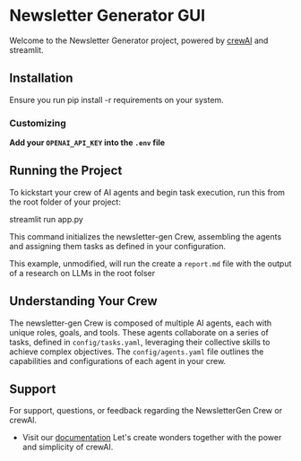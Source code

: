 # Newsletter Generator GUI

Welcome to the Newsletter Generator  project, powered by [crewAI](https://crewai.com) and streamlit. 

## Installation

Ensure you run pip install -r requirements on your system. 

### Customizing

**Add your `OPENAI_API_KEY` into the `.env` file**
<!-- OPENAI_API_KEY 
EXA_API_KEY 
GROQ_API_KEY 
ANTHROPIC_API_KEY  -->

## Running the Project

To kickstart your crew of AI agents and begin task execution, run this from the root folder of your project:

streamlit run app.py

This command initializes the newsletter-gen Crew, assembling the agents and assigning them tasks as defined in your configuration.

This example, unmodified, will run the create a `report.md` file with the output of a research on LLMs in the root folser

## Understanding Your Crew

The newsletter-gen Crew is composed of multiple AI agents, each with unique roles, goals, and tools. These agents collaborate on a series of tasks, defined in `config/tasks.yaml`, leveraging their collective skills to achieve complex objectives. The `config/agents.yaml` file outlines the capabilities and configurations of each agent in your crew.

## Support

For support, questions, or feedback regarding the NewsletterGen Crew or crewAI.
- Visit our [documentation](https://docs.crewai.com)
Let's create wonders together with the power and simplicity of crewAI.
